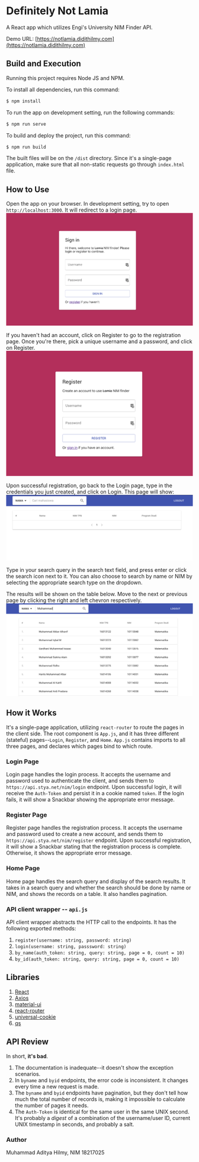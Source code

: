 # Definitely Not Lamia
A React app which utilizes Engi's University NIM Finder API.

Demo URL: [https://notlamia.didithilmy.com](https://notlamia.didithilmy.com)

## Build and Execution

Running this project requires Node JS and NPM.

To install all dependencies, run this command:

```sh
$ npm install
```
To run the app on development setting, run the following commands:

```sh
$ npm run serve
```

To build and deploy the project, run this command:

```sh
$ npm run build
```

The built files will be on the `/dist` directory. 
Since it's a single-page application, make sure that all non-static requests go through `index.html` file.

## How to Use

Open the app on your browser. In development setting, try to open `http://localhost:3000`. It will redirect to a login page.
![](screenshots/ss1.png)

If you haven't had an account, click on Register to go to the registration page. Once you're there, pick a unique username and a password, and click on Register.
![](screenshots/ss2.png)

Upon successful registration, go back to the Login page, type in the credentials you just created, and click on Login. This page will show:
![](screenshots/ss3.png)

Type in your search query in the search text field, and press enter or click the search icon next to it. You can also choose to search by name or NIM by selecting the appropriate search type on the dropdown. 

The results will be shown on the table below. Move to the next or previous page by clicking the right and left chevron respectively.
![](screenshots/ss4.png)


## How it Works

It's a single-page application, utilizing `react-router` to route the pages in the client side. The root component is `App.js`, and it has three different (stateful) pages--`Login`, `Register`, and `Home`. `App.js` contains imports to all three pages, and declares which pages bind to which route.

### Login Page

Login page handles the login process. It accepts the username and password used to authenticate the client, and sends them to `https://api.stya.net/nim/login` endpoint. Upon successful login, it will receive the `Auth-Token` and persist it in a cookie named `token`. If the login fails, it will show a Snackbar showing the appropriate error message.

### Register Page

Register page handles the registration process. It accepts the username and password used to create a new account, and sends them to `https://api.stya.net/nim/register` endpoint. Upon successful registration, it will show a Snackbar stating that the registration process is complete. Otherwise, it shows the appropriate error message.

### Home Page

Home page handles the search query and display of the search results. It takes in a search query and whether the search should be done by name or NIM, and shows the records on a table. It also handles pagination.

### API client wrapper -- `api.js`

API client wrapper abstracts the HTTP call to the endpoints. It has the following exported methods:
1. `register(username: string, password: string)`
2. `login(username: string, passsword: string)`
3. `by_name(auth_token: string, query: string, page = 0, count = 10)`
4. `by_id(auth_token: string, query: string, page = 0, count = 10)`

## Libraries
1. [React](https://github.com/facebook/react)
2. [Axios](https://github.com/axios/axios)
3. [material-ui](https://github.com/mui-org/material-ui)
4. [react-router](https://www.npmjs.com/package/react-router)
5. [universal-cookie](https://www.npmjs.com/package/universal-cookie)
6. [qs](https://www.npmjs.com/package/qs)

## API Review

In short, **it's bad**.

1. The documentation is inadequate--it doesn't show the exception scenarios.
2. In `byname` and `byid` endpoints, the error code is inconsistent. It changes every time a new request is made.
3. The `byname` and `byid` endpoints have pagination, but they don't tell how much the total number of records is, making it impossible to calculate the number of pages it needs.
4. The `Auth-Token` is identical for the same user in the same UNIX second. It's probably a *digest* of a combination of the username/user ID, current UNIX timestamp in seconds, and probably a salt.

### Author
Muhammad Aditya Hilmy, NIM 18217025